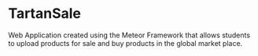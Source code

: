 TartanSale
==========

Web Application created using the Meteor Framework that allows students to upload products for sale and buy products in the global market place.
